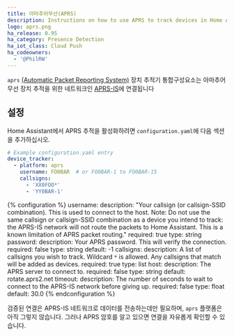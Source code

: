 ```yaml
---
title: 아마추어무선(APRS)
description: Instructions on how to use APRS to track devices in Home Assistant.
logo: aprs.png
ha_release: 0.95
ha_category: Presence Detection
ha_iot_class: Cloud Push
ha_codeowners:
  - '@PhilRW'
---
```


`aprs` [(Automatic Packet Reporting System)](https://en.wikipedia.org/wiki/Automatic_Packet_Reporting_System) 장치 추적기 통합구성요소는 아마추어 무선 장치 추적을 위한 네트워크인 [APRS-IS](http://aprs-is.net/)에 연결됩니다 

## 설정

Home Assistant에서 APRS 추적을 활성화하려면 `configuration.yaml`에 다음 섹션을 추가하십시오.


```yaml
# Example configuration.yaml entry
device_tracker:
  - platform: aprs
    username: FO0BAR  # or FO0BAR-1 to FO0BAR-15
    callsigns:
      - 'XX0FOO*'
      - 'YY0BAR-1'
```

{% configuration %}
username:
  description: "Your callsign (or callsign-SSID combination). This is used to connect to the host. Note: Do not use the same callsign or callsign-SSID combination as a device you intend to track: the APRS-IS network will not route the packets to Home Assistant. This is a known limitation of APRS packet routing."
  required: true
  type: string
password:
  description: Your APRS password. This will verify the connection.
  required: false
  type: string
  default: -1
callsigns:
  description: A list of callsigns you wish to track. Wildcard `*` is allowed. Any callsigns that match will be added as devices.
  required: true
  type: list
host:
  description: The APRS server to connect to.
  required: false
  type: string
  default: rotate.aprs2.net
timeout:
  description: The number of seconds to wait to connect to the APRS-IS network before giving up.
  required: false
  type: float
  default: 30.0
{% endconfiguration %}

검증된 연결은 APRS-IS 네트워크로 데이터를 전송하는데만 필요하며, `aprs` 플랫폼은 아직 그렇지 않습니다. 
그러나 APRS 암호를 알고 있으면 연결을 자유롭게 확인할 수 있습니다.